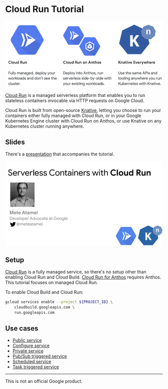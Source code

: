 # Cloud Run Tutorial

![Serverless on Google Cloud](docs/images/serverless-on-google-cloud.png)

[Cloud Run](https://cloud.google.com/run/) is a managed serverless platform that enables you to run stateless containers invocable via HTTP requests on Google Cloud.

Cloud Run is built from open-source [Knative](https://knative.dev/), letting you choose to run your containers either fully managed with Cloud Run, or in your Google Kubernetes Engine cluster with Cloud Run on Anthos, or use Knative on any Kubernetes cluster running anywhere.

## Slides
There's a [presentation](https://speakerdeck.com/meteatamel/serverless-containers-with-cloud-run) that accompanies the tutorial.

[![Serverless with Cloud Run](./docs/images/serverless-containers-with-cloud-run.png)](https://speakerdeck.com/meteatamel/serverless-containers-with-cloud-run)

## Setup

[Cloud Run](https://cloud.google.com/run/) is a fully managed service, so there's no setup other than enabling Cloud Run and Cloud Build. [Cloud Run for Anthos](https://cloud.google.com/run/docs/quickstarts/prebuilt-deploy-gke) requires Anthos. This tutorial focuses on managed Cloud Run. 

To enable Cloud Build and Cloud Run:

```bash
gcloud services enable --project ${PROJECT_ID} \
    cloudbuild.googleapis.com \
    run.googleapis.com
```

## Use cases

* [Public service](docs/public.md)
* [Configure service](docs/configure.md)
* [Private service](docs/private.md)
* [Pub/Sub triggered service](docs/pubsub.md)
* [Scheduled service](docs/scheduled.md)
* [Task triggered service](docs/tasks.md)

-------

This is not an official Google product.

